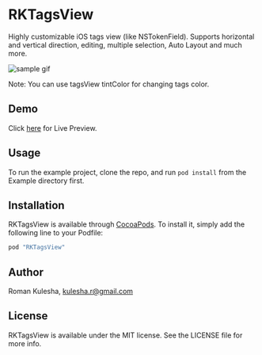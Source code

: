 # RKTagsView

Highly customizable iOS tags view (like NSTokenField). Supports horizontal and vertical direction, editing, multiple selection, Auto Layout and much more.

![sample gif](https://raw.githubusercontent.com/kuler90/RKTagsView/master/sample.gif)

Note: You can use tagsView tintColor for changing tags color. 

## Demo

Click [here](https://appetize.io/app/wbhb09eha4b44zn19nnypbkprc) for Live Preview.

## Usage

To run the example project, clone the repo, and run `pod install` from the Example directory first.

## Installation

RKTagsView is available through [CocoaPods](http://cocoapods.org). To install
it, simply add the following line to your Podfile:

```ruby
pod "RKTagsView"
```

## Author

Roman Kulesha, kulesha.r@gmail.com

## License

RKTagsView is available under the MIT license. See the LICENSE file for more info.
